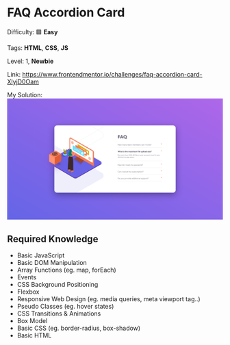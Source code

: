 # FAQ Accordion Card

Difficulty: 🟩 **Easy**

Tags: **HTML**, **CSS**, **JS**

Level: 1, **Newbie**

Link: https://www.frontendmentor.io/challenges/faq-accordion-card-XlyjD0Oam

My Solution:
![My Solution](preview.png)

## Required Knowledge
- Basic JavaScript
- Basic DOM Manipulation
- Array Functions (eg. map, forEach)
- Events
- CSS Background Positioning
- Flexbox
- Responsive Web Design (eg. media queries, meta viewport tag..)
- Pseudo Classes (eg. hover states)
- CSS Transitions & Animations
- Box Model
- Basic CSS (eg. border-radius, box-shadow)
- Basic HTML
